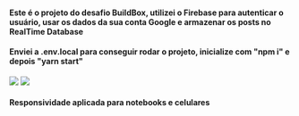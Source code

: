 <h4>Este é o projeto do desafio BuildBox, utilizei o Firebase para autenticar o usuário, usar os dados da sua conta Google e armazenar os posts no RealTime Database</h4>
<h4>Enviei a .env.local para conseguir rodar o projeto, inicialize com "npm i" e depois "yarn start"</h4>

<img src="https://i.imgur.com/QkZvnIF.png" />
<img src="https://i.imgur.com/nSDvfSw.png" />

<h4>Responsividade aplicada para notebooks e celulares</h4>
